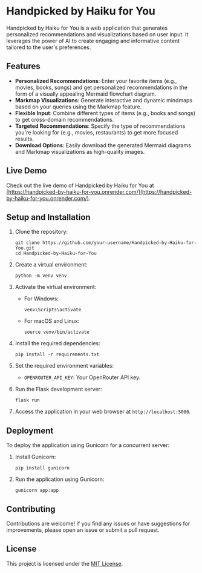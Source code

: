# Handpicked by Haiku for You

Handpicked by Haiku for You is a web application that generates personalized recommendations and visualizations based on user input. It leverages the power of AI to create engaging and informative content tailored to the user's preferences.

## Features

- **Personalized Recommendations**: Enter your favorite items (e.g., movies, books, songs) and get personalized recommendations in the form of a visually appealing Mermaid flowchart diagram.
- **Markmap Visualizations**: Generate interactive and dynamic mindmaps based on your queries using the Markmap feature.
- **Flexible Input**: Combine different types of items (e.g., books and songs) to get cross-domain recommendations.
- **Targeted Recommendations**: Specify the type of recommendations you're looking for (e.g., movies, restaurants) to get more focused results.
- **Download Options**: Easily download the generated Mermaid diagrams and Markmap visualizations as high-quality images.

## Live Demo

Check out the live demo of Handpicked by Haiku for You at [https://handpicked-by-haiku-for-you.onrender.com/](https://handpicked-by-haiku-for-you.onrender.com/).

## Setup and Installation

1. Clone the repository:
   ```
   git clone https://github.com/your-username/Handpicked-by-Haiku-for-You.git
   cd Handpicked-by-Haiku-for-You
   ```

2. Create a virtual environment:
   ```
   python -m venv venv
   ```

3. Activate the virtual environment:
   - For Windows:
     ```
     venv\Scripts\activate
     ```
   - For macOS and Linux:
     ```
     source venv/bin/activate
     ```

4. Install the required dependencies:
   ```
   pip install -r requirements.txt
   ```

5. Set the required environment variables:
   - `OPENROUTER_API_KEY`: Your OpenRouter API key.
6. Run the Flask development server:
   ```
   flask run
   ```

7. Access the application in your web browser at `http://localhost:5000`.

## Deployment

To deploy the application using Gunicorn for a concurrent server:

1. Install Gunicorn:
   ```
   pip install gunicorn
   ```

2. Run the application using Gunicorn:
   ```
   gunicorn app:app
   ```



## Contributing

Contributions are welcome! If you find any issues or have suggestions for improvements, please open an issue or submit a pull request.

## License

This project is licensed under the [MIT License](LICENSE).